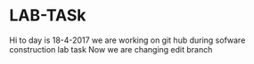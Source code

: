# LAB-TASk
Hi to day is 18-4-2017 we are working on git hub during sofware construction lab task
Now we are changing edit branch
